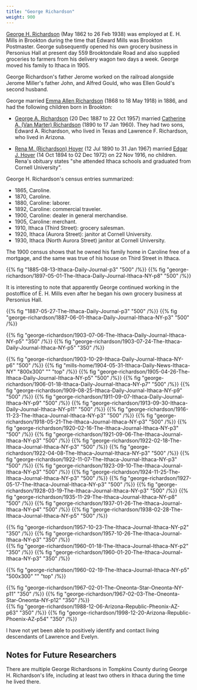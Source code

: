 ```yaml
---
title: "George Richardson"
weight: 900
---
```


[George H. Richardson](https://www.findagrave.com/memorial/189275611/george-h-richardson) (May 1862 to 26 Feb 1938) was employed at E. H. Mills in Brookton during the time that Edward Mills was Brookton Postmaster. George subsequently opened his own grocery business in Personius Hall at present day 559 Brooktondale Road and also supplied groceries to farmers from his delivery wagon two days a week. George moved his family to Ithaca in 1905.
 
<!--more-->

George Richardson's father Jerome worked on the railroad alongside Jerome Miller's father John, and Alfred Gould, who was Ellen Gould's second husband. 

George married [Emma Allen Richardson](https://www.findagrave.com/memorial/189275685/emma-richardson) (1868 to 18 May 1918) in 1886, and had the following children born in Brookton:

  - [George  A. Richardson](https://www.findagrave.com/memorial/184904049/george-a-richardson) (20 Dec 1887 to 22 Oct 1957) married [Catherine A. (Van Marter) Richardson](https://www.findagrave.com/memorial/184903382/catherine-a-richardson) (1890 to 17 Jan 1960). They had two sons, Edward A. Richardson, who lived in Texas and Lawrence F. Richardson, who lived in Arizona. 

  - [Rena M. (Richardson) Hoyer](https://www.findagrave.com/memorial/101793074/rena-hoyer) (12 Jul 1890 to 31 Jan 1967) married [Edgar J. Hoyer](https://www.findagrave.com/memorial/101793040/edgar-j-hoyer) (14 Oct 1894 to 02 Dec 1972) on 22 Nov 1916, no children. Rena's obituary states "she attended Ithaca schools and graduated from Cornell University".  


George H. Richardson's census entries summarized:

  - 1865, Caroline.
  - 1870, Caroline.
  - 1880, Caroline: laborer.
  - 1892, Caroline: commercial traveler.
  - 1900, Caroline: dealer in general merchandise. 
  - 1905, Caroline: merchant.
  - 1910, Ithaca (Third Street): grocery salesman.
  - 1920, Ithaca (Aurora Street): janitor at Cornell University.
  - 1930, Ithaca (North Aurora Street) janitor at Cornell University.

The 1900 census shows that he owned his family home in Caroline free of a mortgage, and the same was true of his house on Third Street in Ithaca.

{{% fig "1885-08-13-Ithaca-Daily-Journal-p3" "500" /%}}
{{% fig "george-richardson/1897-05-01-The-Ithaca-Daily-Journal-Ithaca-NY-p8" "500" /%}}

It is interesting to note that apparently George continued working in the postoffice of E. H. Mills even after he began his own grocery business at Personius Hall.

{{% fig "1887-05-27-The-Ithaca-Daily-Journal-p3" "500" /%}}
{{% fig "george-richardson/1887-06-01-Ithaca-Daily-Journal-Ithaca-NY-p3" "500" /%}}

<div class="cols">
{{% fig "george-richardson/1903-07-06-The-Ithaca-Daily-Journal-Ithaca-NY-p5" "350" /%}}
{{% fig "george-richardson/1903-07-24-The-Ithaca-Daily-Journal-Ithaca-NY-p5" "350" /%}}
</div>

{{% fig "george-richardson/1903-10-29-Ithaca-Daily-Journal-Ithaca-NY-p6" "500" /%}}
{{% fig "mills-home/1904-05-31-Ithaca-Daily-News-Ithaca-NY" "800x300" "" "top" /%}}
{{% fig "george-richardson/1905-04-26-The-Ithaca-Daily-Journal-Ithaca-NY-p5" "500" /%}}
{{% fig "george-richardson/1906-01-18-Ithaca-Daily-Journal-Ithaca-NY-p7" "500" /%}}
{{% fig "george-richardson/1909-08-25-Ithaca-Daily-Journal-Ithaca-NY-p9" "500" /%}}
{{% fig "george-richardson/1911-09-07-Ithaca-Daily-Journal-Ithaca-NY-p9" "500" /%}}
{{% fig "george-richardson/1913-09-30-Ithaca-Daily-Journal-Ithaca-NY-p11" "500" /%}}
{{% fig "george-richardson/1916-11-23-The-Ithaca-Journal-Ithaca-NY-p3" "500" /%}}
{{% fig "george-richardson/1918-05-21-The-Ithaca-Journal-Ithaca-NY-p3" "500" /%}}
{{% fig "george-richardson/1920-02-16-The-Ithaca-Journal-Ithaca-NY-p3" "500" /%}}
{{% fig "george-richardson/1921-09-06-The-Ithaca-Journal-Ithaca-NY-p3" "500" /%}}
{{% fig "george-richardson/1922-02-18-The-Ithaca-Journal-Ithaca-NY-p3" "500" /%}}
{{% fig "george-richardson/1922-04-08-The-Ithaca-Journal-Ithaca-NY-p3" "500" /%}}
{{% fig "george-richardson/1922-11-07-The-Ithaca-Journal-Ithaca-NY-p3" "500" /%}}
{{% fig "george-richardson/1923-09-10-The-Ithaca-Journal-Ithaca-NY-p3" "500" /%}}
{{% fig "george-richardson/1924-11-25-The-Ithaca-Journal-Ithaca-NY-p3" "500" /%}}
{{% fig "george-richardson/1927-05-17-The-Ithaca-Journal-Ithaca-NY-p3" "500" /%}}
{{% fig "george-richardson/1928-03-19-The-Ithaca-Journal-Ithaca-NY-p3" "500" /%}}
{{% fig "george-richardson/1935-11-29-The-Ithaca-Journal-Ithaca-NY-p8" "500" /%}}
{{% fig "george-richardson/1937-01-26-The-Ithaca-Journal-Ithaca-NY-p4" "500" /%}}
{{% fig "george-richardson/1938-02-28-The-Ithaca-Journal-Ithaca-NY-p5" "500" /%}}

<div class="cols">
{{% fig "george-richardson/1957-10-23-The-Ithaca-Journal-Ithaca-NY-p2" "350" /%}}
{{% fig "george-richardson/1957-10-26-The-Ithaca-Journal-Ithaca-NY-p3" "350" /%}}
</div>

<div class="cols">
{{% fig "george-richardson/1960-01-18-The-Ithaca-Journal-Ithaca-NY-p2" "350" /%}}
{{% fig "george-richardson/1960-01-20-The-Ithaca-Journal-Ithaca-NY-p3" "350" /%}}
</div>

{{% fig "george-richardson/1960-02-19-The-Ithaca-Journal-Ithaca-NY-p5" "500x300" "" "top" /%}}

<div class="cols">
{{% fig "george-richardson/1967-02-01-The-Oneonta-Star-Oneonta-NY-p11" "350" /%}}
{{% fig "george-richardson/1967-02-03-The-Oneonta-Star-Oneonta-NY-p12" "350" /%}}
</div>

<div class="cols">
{{% fig "george-richardson/1988-12-06-Arizona-Republic-Pheonix-AZ-p63" "350" /%}}
{{% fig "george-richardson/1998-12-20-Arizona-Republic-Phoenix-AZ-p54" "350" /%}}
</div>

I have not yet been able to positively identify and contact living descendants of Lawrence and Evelyn.


## Notes for Future Researchers

There are multiple George Richardsons in Tompkins County during George H. Richardson's life, including at least two others in Ithaca during the time he lived there.


